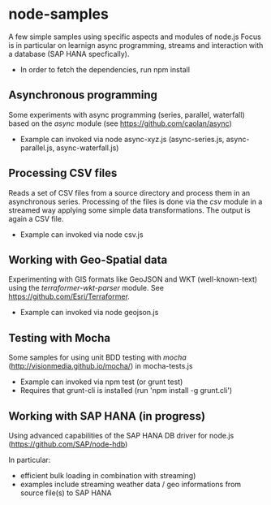 # node-samples

A few simple samples using specific aspects and modules of node.js
Focus is in particular on learnign async programming, streams and interaction with a database (SAP HANA specfically).

 * In order to fetch the dependencies, run npm install

## Asynchronous programming

Some experiments with async programming (series, parallel, waterfall) based on the *async* module (see https://github.com/caolan/async)

* Example can invoked via node async-xyz.js (async-series.js, async-parallel.js, async-waterfall.js)

## Processing CSV files

Reads a set of CSV files from a source directory and process them in an asynchronous series.
Processing of the files is done via the *csv* module in a streamed way applying some simple data transformations.
The output is again a CSV file.

* Example can invoked via node csv.js

## Working with Geo-Spatial data

Experimenting with GIS formats like GeoJSON and WKT (well-known-text) using the *terraformer-wkt-parser* module. See https://github.com/Esri/Terraformer.

* Example can invoked via node geojson.js

## Testing with Mocha

Some samples for using unit BDD testing with *mocha* (http://visionmedia.github.io/mocha/) in mocha-tests.js

 * Example can invoked via npm test (or grunt test)
 * Requires that grunt-cli is installed (run 'npm install -g grunt.cli')

## Working with SAP HANA (in progress)

Using advanced capabilities of the SAP HANA DB driver for node.js (https://github.com/SAP/node-hdb)

In particular:
 - efficient bulk loading in combination with streaming)
 - examples include streaming weather data / geo informations from source file(s) to SAP HANA


